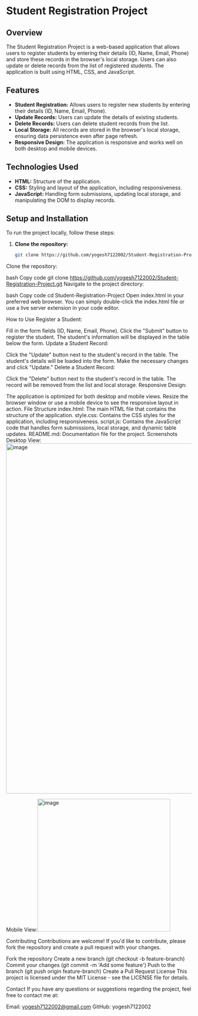 # Student Registration Project

## Overview

The Student Registration Project is a web-based application that allows users to register students by entering their details (ID, Name, Email, Phone) and store these records in the browser's local storage. Users can also update or delete records from the list of registered students. The application is built using HTML, CSS, and JavaScript.

## Features

- **Student Registration:** Allows users to register new students by entering their details (ID, Name, Email, Phone).
- **Update Records:** Users can update the details of existing students.
- **Delete Records:** Users can delete student records from the list.
- **Local Storage:** All records are stored in the browser's local storage, ensuring data persistence even after page refresh.
- **Responsive Design:** The application is responsive and works well on both desktop and mobile devices.

## Technologies Used

- **HTML:** Structure of the application.
- **CSS:** Styling and layout of the application, including responsiveness.
- **JavaScript:** Handling form submissions, updating local storage, and manipulating the DOM to display records.

## Setup and Installation

To run the project locally, follow these steps:

1. **Clone the repository:**
   ```bash
   git clone https://github.com/yogesh7122002/Student-Registration-Project.git

Clone the repository:

bash
Copy code
git clone https://github.com/yogesh7122002/Student-Registration-Project.git
Navigate to the project directory:

bash
Copy code
cd Student-Registration-Project
Open index.html in your preferred web browser. You can simply double-click the index.html file or use a live server extension in your code editor.

How to Use
Register a Student:

Fill in the form fields (ID, Name, Email, Phone).
Click the "Submit" button to register the student. The student's information will be displayed in the table below the form.
Update a Student Record:

Click the "Update" button next to the student's record in the table.
The student's details will be loaded into the form. Make the necessary changes and click "Update."
Delete a Student Record:

Click the "Delete" button next to the student's record in the table.
The record will be removed from the list and local storage.
Responsive Design:

The application is optimized for both desktop and mobile views. Resize the browser window or use a mobile device to see the responsive layout in action.
File Structure
index.html: The main HTML file that contains the structure of the application.
style.css: Contains the CSS styles for the application, including responsiveness.
script.js: Contains the JavaScript code that handles form submissions, local storage, and dynamic table updates.
README.md: Documentation file for the project.
Screenshots
Desktop View:<img width="950" alt="image" src="https://github.com/user-attachments/assets/9f2c0eb7-1a99-4b77-8d0a-1ddf3100601f">



Mobile View:<img width="360" alt="image" src="https://github.com/user-attachments/assets/3401ec6d-3cef-408d-8df7-d223dff0bddb">



Contributing
Contributions are welcome! If you'd like to contribute, please fork the repository and create a pull request with your changes.

Fork the repository
Create a new branch (git checkout -b feature-branch)
Commit your changes (git commit -m 'Add some feature')
Push to the branch (git push origin feature-branch)
Create a Pull Request
License
This project is licensed under the MIT License - see the LICENSE file for details.

Contact
If you have any questions or suggestions regarding the project, feel free to contact me at:

Email: yogesh7122002@gmail.com
GitHub: yogesh7122002
